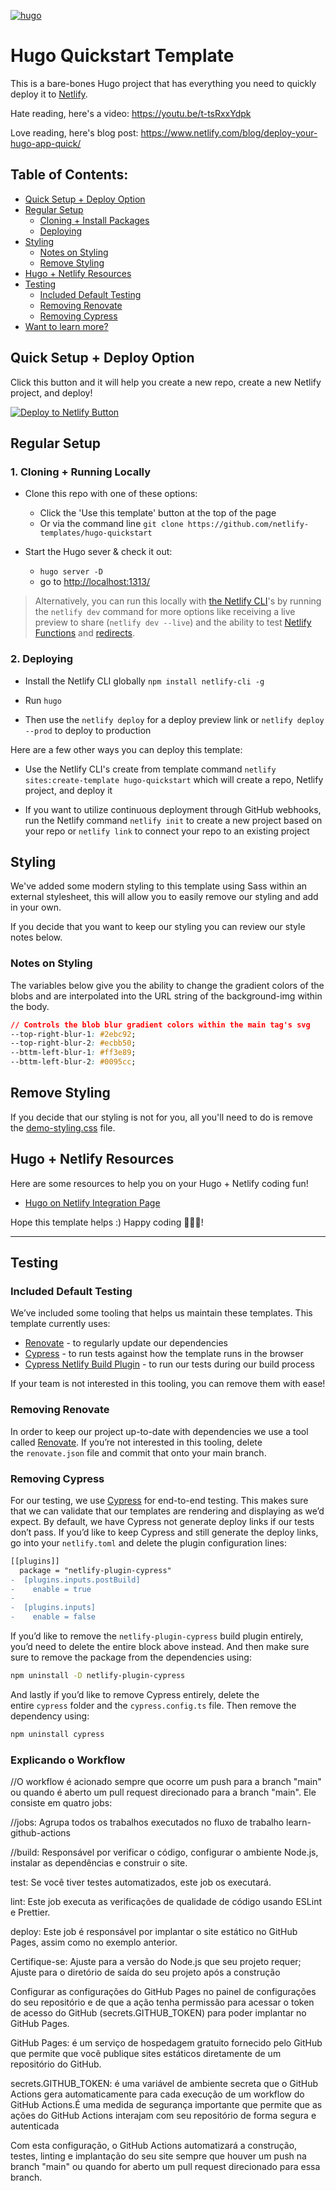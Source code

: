 [![hugo](https://user-images.githubusercontent.com/43764894/223559747-e9d7f19d-91bf-46a9-a0cb-8d6a40d3cfa3.png)](https://ntl.fyi/3P9w1mr)

# Hugo Quickstart Template   

This is a bare-bones Hugo project that has everything you need to quickly deploy it to [Netlify](https://netlify.com). 

Hate reading, here's a video: https://youtu.be/t-tsRxxYdpk

Love reading, here's blog post: https://www.netlify.com/blog/deploy-your-hugo-app-quick/

## Table of Contents:

- [Quick Setup + Deploy Option](#quick-setup--deploy-option)
- [Regular Setup](#regular-setup)
  - [Cloning + Install Packages](#1-cloning--install-packages)
  - [Deploying](#2-deploying)
- [Styling](#styling)
  - [Notes on Styling](#notes-on-styling)
  - [Remove Styling](#remove-styling)
- [Hugo + Netlify Resources](#hugo--netlify-resources)
- [Testing](#testing)
  - [Included Default Testing](#included-default-testing)
  - [Removing Renovate](#removing-renovate)
  - [Removing Cypress](#removing-cypress)
- [Want to learn more?](#want-to-learn-more)

## Quick Setup + Deploy Option

Click this button and it will help you create a new repo, create a new Netlify project, and deploy!

[![Deploy to Netlify Button](https://www.netlify.com/img/deploy/button.svg)](https://app.netlify.com/start/deploy?repository=https://github.com/netlify-templates/hugo-quickstart)

## Regular Setup

 ### 1. Cloning + Running Locally

  - Clone this repo with one of these options:

    - Click the 'Use this template' button at the top of the page
    - Or via the command line `git clone https://github.com/netlify-templates/hugo-quickstart`

 - Start the Hugo sever & check it out:

   - `hugo server -D`
   - go to [http://localhost:1313/](http://localhost:1313/)

  > Alternatively, you can run this locally with [the Netlify CLI](https://docs.netlify.com/cli/get-started/)'s by running the `netlify dev` command for more options like receiving a live preview to share (`netlify dev --live`) and the ability to test [Netlify Functions](https://www.netlify.com/products/functions) and [redirects](https://docs.netlify.com/routing/redirects/). 

  ### 2. Deploying
  - Install the Netlify CLI globally `npm install netlify-cli -g`
    
  - Run `hugo`

  - Then use the `netlify deploy` for a deploy preview link or `netlify deploy --prod` to deploy to production

  Here are a few other ways you can deploy this template:
    
  - Use the Netlify CLI's create from template command `netlify sites:create-template hugo-quickstart` which will create a repo, Netlify project, and deploy it
    
  - If you want to utilize continuous deployment through GitHub webhooks, run the Netlify command `netlify init` to create a new project based on your repo or `netlify link` to connect your repo to an existing project

## Styling

We've added some modern styling to this template using Sass within an external stylesheet, this will allow you to easily remove our styling and add in your own. 

If you decide that you want to keep our styling you can review our style notes below. 

### Notes on Styling

The variables below give you the ability to change the gradient colors of the blobs and are interpolated into the URL string of the background-img within the body. 

```css
// Controls the blob blur gradient colors within the main tag's svg
--top-right-blur-1: #2ebc92;
--top-right-blur-2: #ecbb50;
--bttm-left-blur-1: #ff3e89;
--bttm-left-blur-2: #0095cc;
```

## Remove Styling

If you decide that our styling is not for you, all you'll need to do is remove the [demo-styling.css](https://github.com/netlify-templates/hugo-quickstart/blob/main/themes/netlify-basic/static/css/demo-styling.css) file. 

## Hugo + Netlify Resources

Here are some resources to help you on your Hugo + Netlify coding fun!

- [Hugo on Netlify Integration Page](https://ntl.fyi/3P9w1mr)


Hope this template helps :) Happy coding 👩🏻‍💻!

---

## Testing

### Included Default Testing

We’ve included some tooling that helps us maintain these templates. This template currently uses:

- [Renovate](https://www.mend.io/free-developer-tools/renovate/) - to regularly update our dependencies
- [Cypress](https://www.cypress.io/) - to run tests against how the template runs in the browser
- [Cypress Netlify Build Plugin](https://github.com/cypress-io/netlify-plugin-cypress) - to run our tests during our build process

If your team is not interested in this tooling, you can remove them with ease!

### Removing Renovate

In order to keep our project up-to-date with dependencies we use a tool called [Renovate](https://github.com/marketplace/renovate). If you’re not interested in this tooling, delete the `renovate.json` file and commit that onto your main branch.

### Removing Cypress

For our testing, we use [Cypress](https://www.cypress.io/) for end-to-end testing. This makes sure that we can validate that our templates are rendering and displaying as we’d expect. By default, we have Cypress not generate deploy links if our tests don’t pass. If you’d like to keep Cypress and still generate the deploy links, go into your `netlify.toml` and delete the plugin configuration lines:

```diff
[[plugins]]
  package = "netlify-plugin-cypress"
-  [plugins.inputs.postBuild]
-    enable = true
-
-  [plugins.inputs]
-    enable = false 
```

If you’d like to remove the `netlify-plugin-cypress` build plugin entirely, you’d need to delete the entire block above instead. And then make sure sure to remove the package from the dependencies using:

```bash
npm uninstall -D netlify-plugin-cypress
```

And lastly if you’d like to remove Cypress entirely, delete the entire `cypress` folder and the `cypress.config.ts` file. Then remove the dependency using:

```bash
npm uninstall cypress
```
### Explicando o Workflow
//O workflow é acionado sempre que ocorre um push para a branch "main" ou quando é aberto um pull request direcionado para a branch "main". Ele consiste em quatro jobs:

//jobs: Agrupa todos os trabalhos executados no fluxo de trabalho learn-github-actions 

//build: Responsável por verificar o código, configurar o ambiente Node.js, instalar as dependências e construir o site.

test: Se você tiver testes automatizados, este job os executará.

lint: Este job executa as verificações de qualidade de código usando ESLint e Prettier.

deploy: Este job é responsável por implantar o site estático no GitHub Pages, assim como no exemplo anterior.

Certifique-se:
Ajuste para a versão do Node.js que seu projeto requer;
Ajuste para o diretório de saída do seu projeto após a construção

Configurar as configurações do GitHub Pages no painel de configurações do seu repositório e de que a ação tenha permissão para acessar o token de acesso do GitHub (secrets.GITHUB_TOKEN) para poder implantar no GitHub Pages.

GitHub Pages: é um serviço de hospedagem gratuito fornecido pelo GitHub que permite que você publique sites estáticos diretamente de um repositório do GitHub.

secrets.GITHUB_TOKEN: é uma variável de ambiente secreta que o GitHub Actions gera automaticamente para cada execução de um workflow do GitHub Actions.É uma medida de segurança importante que permite que as ações do GitHub Actions interajam com seu repositório de forma segura e autenticada

Com esta configuração, o GitHub Actions automatizará a construção, testes, linting e implantação do seu site sempre que houver um push na branch "main" ou quando for aberto um pull request direcionado para essa branch.

